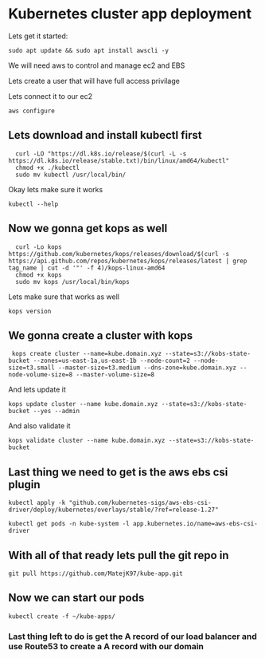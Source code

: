 # Kubernetes cluster app deployment

Lets get it started:

`sudo apt update && sudo apt install awscli -y`

We will need aws to control and manage ec2 and EBS

Lets create a user that will have full access privilage

Lets connect it to our ec2

  `aws configure`


## Lets download and install kubectl first
```
  curl -LO "https://dl.k8s.io/release/$(curl -L -s https://dl.k8s.io/release/stable.txt)/bin/linux/amd64/kubectl" 
  chmod +x ./kubectl 
  sudo mv kubectl /usr/local/bin/
```
Okay lets make sure it works

  `kubectl --help`

## Now we gonna get kops as well
```
  curl -Lo kops https://github.com/kubernetes/kops/releases/download/$(curl -s https://api.github.com/repos/kubernetes/kops/releases/latest | grep tag_name | cut -d '"' -f 4)/kops-linux-amd64
  chmod +x kops
  sudo mv kops /usr/local/bin/kops
```
Lets make sure that works as well

  `kops version`

## We gonna create a cluster with kops

 ` kops create cluster --name=kube.domain.xyz --state=s3://kobs-state-bucket --zones=us-east-1a,us-east-1b --node-count=2 --node-size=t3.small --master-size=t3.medium --dns-zone=kube.domain.xyz --node-volume-size=8 --master-volume-size=8`
 
And lets update it

  `kops update cluster --name kube.domain.xyz --state=s3://kobs-state-bucket --yes --admin`

And also validate it

  `kops validate cluster --name kube.domain.xyz --state=s3://kobs-state-bucket`

## Last thing we need to get is the aws ebs csi plugin

  `kubectl apply -k "github.com/kubernetes-sigs/aws-ebs-csi-driver/deploy/kubernetes/overlays/stable/?ref=release-1.27"`

  `kubectl get pods -n kube-system -l app.kubernetes.io/name=aws-ebs-csi-driver`
  
## With all of that ready lets pull the git repo in

  `git pull https://github.com/MatejK97/kube-app.git
`
## Now we can start our pods

  `kubectl create -f ~/kube-apps/`

### Last thing left to do is get the A record of our load balancer and use Route53 to create a A record with our domain

